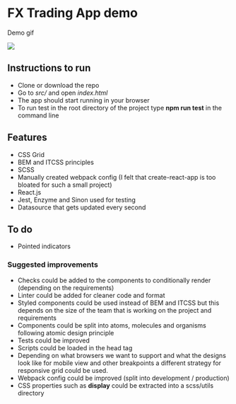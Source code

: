 
# FX Trading App demo

Demo gif

![](http://recordit.co/ejPSatMZ6Y)

## Instructions to run

* Clone or download the repo
* Go to _src/_ and open _index.html_
* The app should start running in your browser
* To run test in the root directory of the project type **npm run test** in the command line

## Features

* CSS Grid
* BEM and ITCSS principles
* SCSS
* Manually created webpack config (I felt that create-react-app is too bloated for such a small project)
* React.js
* Jest, Enzyme and Sinon used for testing
* Datasource that gets updated every second

## To do

* Pointed indicators

### Suggested improvements

* Checks could be added to the components to conditionally render (depending on the requirements)
* Linter could be added for cleaner code and format
* Styled components could be used instead of BEM and ITCSS but this depends on the size of the team that is working on the project and requirements
* Components could be split into atoms, molecules and organisms following atomic design principle
* Tests could be improved
* Scripts could be loaded in the head tag
* Depending on what browsers we want to support and what the designs look like for mobile view and other breakpoints a different strategy for responsive grid could be used. 
* Webpack config could be improved (split into development / production)
* CSS properties such as **display** could be extracted into a scss/utils directory
